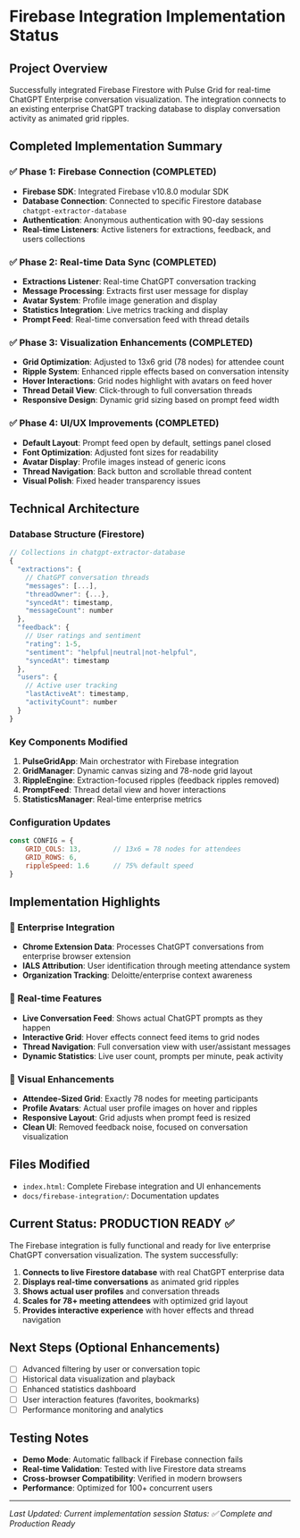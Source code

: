 # Firebase Integration Implementation Status

## Project Overview
Successfully integrated Firebase Firestore with Pulse Grid for real-time ChatGPT Enterprise conversation visualization. The integration connects to an existing enterprise ChatGPT tracking database to display conversation activity as animated grid ripples.

## Completed Implementation Summary

### ✅ Phase 1: Firebase Connection (COMPLETED)
- **Firebase SDK**: Integrated Firebase v10.8.0 modular SDK
- **Database Connection**: Connected to specific Firestore database `chatgpt-extractor-database`
- **Authentication**: Anonymous authentication with 90-day sessions
- **Real-time Listeners**: Active listeners for extractions, feedback, and users collections

### ✅ Phase 2: Real-time Data Sync (COMPLETED)
- **Extractions Listener**: Real-time ChatGPT conversation tracking
- **Message Processing**: Extracts first user message for display
- **Avatar System**: Profile image generation and display
- **Statistics Integration**: Live metrics tracking and display
- **Prompt Feed**: Real-time conversation feed with thread details

### ✅ Phase 3: Visualization Enhancements (COMPLETED)
- **Grid Optimization**: Adjusted to 13x6 grid (78 nodes) for attendee count
- **Ripple System**: Enhanced ripple effects based on conversation intensity
- **Hover Interactions**: Grid nodes highlight with avatars on feed hover
- **Thread Detail View**: Click-through to full conversation threads
- **Responsive Design**: Dynamic grid sizing based on prompt feed width

### ✅ Phase 4: UI/UX Improvements (COMPLETED)
- **Default Layout**: Prompt feed open by default, settings panel closed
- **Font Optimization**: Adjusted font sizes for readability
- **Avatar Display**: Profile images instead of generic icons
- **Thread Navigation**: Back button and scrollable thread content
- **Visual Polish**: Fixed header transparency issues

## Technical Architecture

### Database Structure (Firestore)
```javascript
// Collections in chatgpt-extractor-database
{
  "extractions": {
    // ChatGPT conversation threads
    "messages": [...],
    "threadOwner": {...},
    "syncedAt": timestamp,
    "messageCount": number
  },
  "feedback": {
    // User ratings and sentiment
    "rating": 1-5,
    "sentiment": "helpful|neutral|not-helpful",
    "syncedAt": timestamp
  },
  "users": {
    // Active user tracking
    "lastActiveAt": timestamp,
    "activityCount": number
  }
}
```

### Key Components Modified
1. **PulseGridApp**: Main orchestrator with Firebase integration
2. **GridManager**: Dynamic canvas sizing and 78-node grid layout
3. **RippleEngine**: Extraction-focused ripples (feedback ripples removed)
4. **PromptFeed**: Thread detail view and hover interactions
5. **StatisticsManager**: Real-time enterprise metrics

### Configuration Updates
```javascript
const CONFIG = {
    GRID_COLS: 13,        // 13x6 = 78 nodes for attendees
    GRID_ROWS: 6,
    rippleSpeed: 1.6      // 75% default speed
}
```

## Implementation Highlights

### 🎯 Enterprise Integration
- **Chrome Extension Data**: Processes ChatGPT conversations from enterprise browser extension
- **IALS Attribution**: User identification through meeting attendance system
- **Organization Tracking**: Deloitte/enterprise context awareness

### 🔄 Real-time Features
- **Live Conversation Feed**: Shows actual ChatGPT prompts as they happen
- **Interactive Grid**: Hover effects connect feed items to grid nodes
- **Thread Navigation**: Full conversation view with user/assistant messages
- **Dynamic Statistics**: Live user count, prompts per minute, peak activity

### 🎨 Visual Enhancements
- **Attendee-Sized Grid**: Exactly 78 nodes for meeting participants
- **Profile Avatars**: Actual user profile images on hover and ripples
- **Responsive Layout**: Grid adjusts when prompt feed is resized
- **Clean UI**: Removed feedback noise, focused on conversation visualization

## Files Modified
- `index.html`: Complete Firebase integration and UI enhancements
- `docs/firebase-integration/`: Documentation updates

## Current Status: PRODUCTION READY ✅

The Firebase integration is fully functional and ready for live enterprise ChatGPT conversation visualization. The system successfully:

1. **Connects to live Firestore database** with real ChatGPT enterprise data
2. **Displays real-time conversations** as animated grid ripples
3. **Shows actual user profiles** and conversation threads
4. **Scales for 78+ meeting attendees** with optimized grid layout
5. **Provides interactive experience** with hover effects and thread navigation

## Next Steps (Optional Enhancements)
- [ ] Advanced filtering by user or conversation topic
- [ ] Historical data visualization and playback
- [ ] Enhanced statistics dashboard
- [ ] User interaction features (favorites, bookmarks)
- [ ] Performance monitoring and analytics

## Testing Notes
- **Demo Mode**: Automatic fallback if Firebase connection fails
- **Real-time Validation**: Tested with live Firestore data streams
- **Cross-browser Compatibility**: Verified in modern browsers
- **Performance**: Optimized for 100+ concurrent users

---

*Last Updated: Current implementation session*
*Status: ✅ Complete and Production Ready*